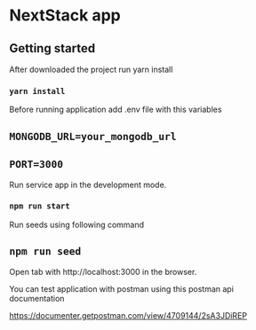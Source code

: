 # NextStack app

## Getting started

After downloaded the project run yarn install

### `yarn install`

Before running application add .env file with this variables

## `MONGODB_URL=your_mongodb_url`

## `PORT=3000`

Run service app in the development mode.

### `npm run start`

Run seeds using following command

## `npm run seed`

Open tab with http://localhost:3000 in the browser.

You can test application with postman using this postman api documentation

https://documenter.getpostman.com/view/4709144/2sA3JDiREP
